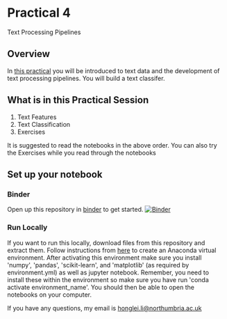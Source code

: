 # Practical 4
Text Processing Pipelines

## Overview
In [this practical](https://github.com/Hongleili/KF5012-AI-Stream/tree/main/Week%2004%20Practical) you will be introduced to text data and the development of text processing pipelines. You will build a text classifer.

## What is in this Practical Session
1. Text Features
2. Text Classification
3. Exercises

It is suggested to read the notebooks in the above order. You can also try the Exercises while you read through the notebooks

## Set up your notebook
### Binder
Open up this repository in [binder](https://mybinder.org/v2/gh/Hongleili/KF5012-AI-Stream/HEAD) to get started. [![Binder](https://mybinder.org/badge_logo.svg)](https://mybinder.org/v2/gh/Hongleili/KF5012-AI-Stream/HEAD)

### Run Locally
If you want to run this locally, download files from this repository and extract them. Follow instructions from [here](https://youtu.be/9JH0LXGBRV8) to create an Anaconda virtual environment. After activating this environment make sure you install 'numpy', 'pandas', 'scikit-learn', and 'matplotlib' (as required by environment.yml) as well as jupyter notebook. Remember, you need to install these within the environment so make sure you have run 'conda activate environment_name'. You should then be able to open the notebooks on your computer.


If you have any questions, my email is honglei.li@northumbria.ac.uk


